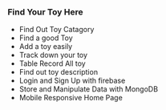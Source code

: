 ### Find Your Toy Here
* Find Out Toy Catagory
* Find a good Toy
* Add a toy easily
* Track down your toy
* Table Record All toy
* Find out toy description
* Login and Sign Up with firebase
* Store and Manipulate Data with MongoDB
* Mobile Responsive Home Page